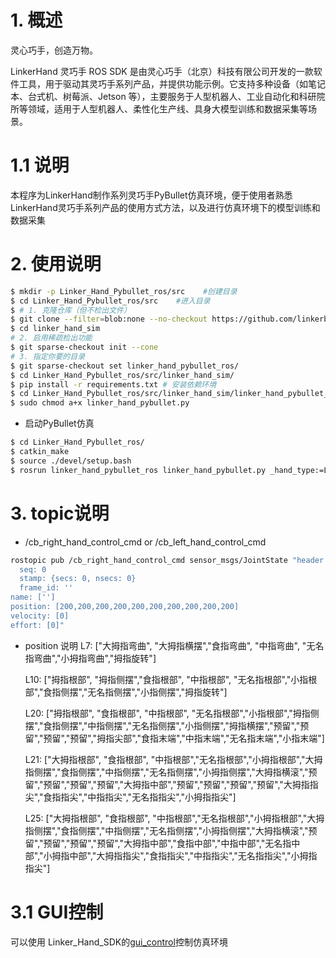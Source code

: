 # 1. **概述**

灵心巧手，创造万物。

LinkerHand 灵巧手 ROS SDK 是由灵心巧手（北京）科技有限公司开发的一款软件工具，用于驱动其灵巧手系列产品，并提供功能示例。它支持多种设备（如笔记本、台式机、树莓派、Jetson 等），主要服务于人型机器人、工业自动化和科研院所等领域，适用于人型机器人、柔性化生产线、具身大模型训练和数据采集等场景。

# 1.1 **说明**
本程序为LinkerHand制作系列灵巧手PyBullet仿真环境，便于使用者熟悉LinkerHand灵巧手系列产品的使用方式方法，以及进行仿真环境下的模型训练和数据采集

# 2. **使用说明**
```bash
$ mkdir -p Linker_Hand_Pybullet_ros/src    #创建目录
$ cd Linker_Hand_Pybullet_ros/src    #进入目录
$ # 1. 克隆仓库（但不检出文件）
$ git clone --filter=blob:none --no-checkout https://github.com/linkerbotai/linker_hand_sim.git
$ cd linker_hand_sim
# 2. 启用稀疏检出功能
$ git sparse-checkout init --cone
# 3. 指定你要的目录
$ git sparse-checkout set linker_hand_pybullet_ros/
$ cd Linker_Hand_Pybullet_ros/src/linker_hand_sim/
$ pip install -r requirements.txt # 安装依赖环境
$ cd Linker_Hand_Pybullet_ros/src/linker_hand_sim/linker_hand_pybullet_ros/scripts/
$ sudo chmod a+x linker_hand_pybullet.py
```
- 启动PyBullet仿真
```bash
$ cd Linker_Hand_Pybullet_ros/
$ catkin_make
$ source ./devel/setup.bash
$ rosrun linker_hand_pybullet_ros linker_hand_pybullet.py _hand_type:=L10  #L10改为需要的手型号即可，L7、L10、L20、L21
```

# 3. **topic说明**
- /cb_right_hand_control_cmd or /cb_left_hand_control_cmd
```bash
rostopic pub /cb_right_hand_control_cmd sensor_msgs/JointState "header:
  seq: 0
  stamp: {secs: 0, nsecs: 0}
  frame_id: ''
name: ['']
position: [200,200,200,200,200,200,200,200,200,200]
velocity: [0]
effort: [0]"
```
- position 说明
  L7:  ["大拇指弯曲", "大拇指横摆","食指弯曲", "中指弯曲", "无名指弯曲","小拇指弯曲","拇指旋转"]

  L10: ["拇指根部", "拇指侧摆","食指根部", "中指根部", "无名指根部","小指根部","食指侧摆","无名指侧摆","小指侧摆","拇指旋转"]

  L20: ["拇指根部", "食指根部", "中指根部", "无名指根部","小指根部","拇指侧摆","食指侧摆","中指侧摆","无名指侧摆","小指侧摆","拇指横摆","预留","预留","预留","预留","拇指尖部","食指末端","中指末端","无名指末端","小指末端"]

  L21: ["大拇指根部", "食指根部", "中指根部","无名指根部","小拇指根部","大拇指侧摆","食指侧摆","中指侧摆","无名指侧摆","小拇指侧摆","大拇指横滚","预留","预留","预留","预留","大拇指中部","预留","预留","预留","预留","大拇指指尖","食指指尖","中指指尖","无名指指尖","小拇指指尖"]

  L25: ["大拇指根部", "食指根部", "中指根部","无名指根部","小拇指根部","大拇指侧摆","食指侧摆","中指侧摆","无名指侧摆","小拇指侧摆","大拇指横滚","预留","预留","预留","预留","大拇指中部","食指中部","中指中部","无名指中部","小拇指中部","大拇指指尖","食指指尖","中指指尖","无名指指尖","小拇指指尖"]

# 3.1 **GUI控制**
可以使用 Linker_Hand_SDK的[gui_control](https://github.com/linkerbotai/linker_hand_sdk/blob/main/README_CN.md)控制仿真环境